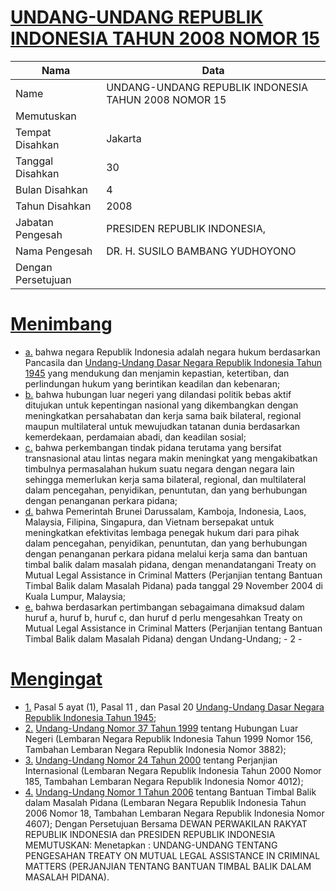 # [UNDANG-UNDANG REPUBLIK INDONESIA TAHUN 2008 NOMOR 15](http://example.org/legal/document/uu/2008/15)

| Nama | Data |
| ------ | ----- |
|Name|UNDANG-UNDANG REPUBLIK INDONESIA TAHUN 2008 NOMOR 15|
|Memutuskan||
|Tempat Disahkan|Jakarta|
|Tanggal Disahkan|30|
|Bulan Disahkan|4|
|Tahun Disahkan|2008|
|Jabatan Pengesah|PRESIDEN REPUBLIK INDONESIA,|
|Nama Pengesah|DR. H. SUSILO BAMBANG YUDHOYONO|
|Dengan Persetujuan||
# [Menimbang](http://example.org/legal/document/uu/2008/15/menimbang)

* [a.](http://example.org/legal/document/uu/2008/15/menimbang/point/a) bahwa negara Republik Indonesia adalah negara hukum berdasarkan Pancasila dan [Undang-Undang Dasar Negara Republik Indonesia Tahun 1945](http://example.org/legal/document/uu) yang mendukung dan menjamin kepastian, ketertiban, dan perlindungan hukum yang berintikan keadilan dan kebenaran;
* [b.](http://example.org/legal/document/uu/2008/15/menimbang/point/b) bahwa hubungan luar negeri yang dilandasi politik bebas aktif ditujukan untuk kepentingan nasional yang dikembangkan dengan meningkatkan persahabatan dan kerja sama baik bilateral, regional maupun multilateral untuk mewujudkan tatanan dunia berdasarkan kemerdekaan, perdamaian abadi, dan keadilan sosial;
* [c.](http://example.org/legal/document/uu/2008/15/menimbang/point/c) bahwa perkembangan tindak pidana terutama yang bersifat transnasional atau lintas negara makin meningkat yang mengakibatkan timbulnya permasalahan hukum suatu negara dengan negara lain sehingga memerlukan kerja sama bilateral, regional, dan multilateral dalam pencegahan, penyidikan, penuntutan, dan yang berhubungan dengan penanganan perkara pidana;
* [d.](http://example.org/legal/document/uu/2008/15/menimbang/point/d) bahwa Pemerintah Brunei Darussalam, Kamboja, Indonesia, Laos, Malaysia, Filipina, Singapura, dan Vietnam bersepakat untuk meningkatkan efektivitas lembaga penegak hukum dari para pihak dalam pencegahan, penyidikan, penuntutan, dan yang berhubungan dengan penanganan perkara pidana melalui kerja sama dan bantuan timbal balik dalam masalah pidana, dengan menandatangani Treaty on Mutual Legal Assistance in Criminal Matters (Perjanjian tentang Bantuan Timbal Balik dalam Masalah Pidana) pada tanggal 29 November 2004 di Kuala Lumpur, Malaysia;
* [e.](http://example.org/legal/document/uu/2008/15/menimbang/point/e) bahwa berdasarkan pertimbangan sebagaimana dimaksud dalam huruf a, huruf b, huruf c, dan huruf d perlu mengesahkan Treaty on Mutual Legal Assistance in Criminal Matters (Perjanjian tentang Bantuan Timbal Balik dalam Masalah Pidana) dengan Undang-Undang; - 2 -
# [Mengingat](http://example.org/legal/document/uu/2008/15/mengingat)

* [1.](http://example.org/legal/document/uu/2008/15/mengingat/point/0001) Pasal 5 ayat (1), Pasal 11 , dan Pasal 20 [Undang-Undang Dasar Negara Republik Indonesia Tahun 1945](http://example.org/legal/document/uu);
* [2.](http://example.org/legal/document/uu/2008/15/mengingat/point/0002) [Undang-Undang Nomor 37 Tahun 1999](http://example.org/legal/document/uu/1999/37) tentang Hubungan Luar Negeri (Lembaran Negara Republik Indonesia Tahun 1999 Nomor 156, Tambahan Lembaran Negara Republik Indonesia Nomor 3882);
* [3.](http://example.org/legal/document/uu/2008/15/mengingat/point/0003) [Undang-Undang Nomor 24 Tahun 2000](http://example.org/legal/document/uu/2000/24) tentang Perjanjian Internasional (Lembaran Negara Republik Indonesia Tahun 2000 Nomor 185, Tambahan Lembaran Negara Republik Indonesia Nomor 4012);
* [4.](http://example.org/legal/document/uu/2008/15/mengingat/point/0004) [Undang-Undang Nomor 1 Tahun 2006](http://example.org/legal/document/uu/2006/1) tentang Bantuan Timbal Balik dalam Masalah Pidana (Lembaran Negara Republik Indonesia Tahun 2006 Nomor 18, Tambahan Lembaran Negara Republik Indonesia Nomor 4607); Dengan Persetujuan Bersama DEWAN PERWAKILAN RAKYAT REPUBLIK INDONESIA dan PRESIDEN REPUBLIK INDONESIA MEMUTUSKAN: Menetapkan : UNDANG-UNDANG TENTANG PENGESAHAN TREATY ON MUTUAL LEGAL ASSISTANCE IN CRIMINAL MATTERS (PERJANJIAN TENTANG BANTUAN TIMBAL BALIK DALAM MASALAH PIDANA).